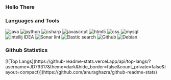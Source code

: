### Hello There

<h3>Languages and Tools</h3>
<p>
  <img alt="java" src="https://img.shields.io/badge/Java-ED8B00?style=flat-square&logo=java&logoColor=white"/>
  <img alt="python" src="https://img.shields.io/badge/Python-3776AB?flat-square&logo=python&logoColor=white"/>
  <img alt="csharp" src="https://img.shields.io/badge/C%23-239120?style=flat-square&logo=c-sharp&logoColor=white"/>
  <img alt="javascript" src="https://img.shields.io/badge/JavaScript-F7DF1E?style=flat-square&logo=javascript&logoColor=black"/>
  <img alt="html5" src="https://img.shields.io/badge/-HTML5-E34F26?style=flat-square&logo=html5&logoColor=white"/>
  <img alt="css" src="https://img.shields.io/badge/CSS-239120?&style=flat-square&logo=css3&logoColor=white"/>
  <img alt="mysql" src="https://img.shields.io/badge/MySQL-00000F?style=flat-square&logo=mysql&logoColor=white"/>
  <img alt="intellij IDEA" src="https://img.shields.io/badge/IntelliJ_IDEA-000000.svg?style=flat-square&logo=intellij-idea&logoColor=white"/>
  <img alt="Sonar lint" src="https://img.shields.io/badge/SonarLint-CB2029?style=flat-square&logo=sonarlint&logoColor=white"/>
  <img alt="Elastic search" src="https://img.shields.io/badge/-ElasticSearch-005571?style=flat-square&logo=elasticsearch"/>
  <img alt="Github" src="https://img.shields.io/badge/github-%23121011.svg?style=flat-square&logo=github&logoColor=white"/>
  <img alt="Debian" src="https://img.shields.io/badge/Debian-D70A53?style=flat-square&logo=debian&logoColor=white"/>
</p>

<h3>Github Statistics</h3>
[![Top Langs](https://github-readme-stats.vercel.app/api/top-langs/?username=JD79317&theme=dark&hide_border=false&count_private=false&layout=compact)](https://github.com/anuraghazra/github-readme-stats)

